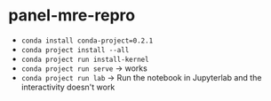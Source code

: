 # panel-mre-repro

* `conda install conda-project=0.2.1`
* `conda project install --all`
* `conda project run install-kernel`
* `conda project run serve` -> works
* `conda project run lab` -> Run the notebook in Jupyterlab and the interactivity doesn't work
